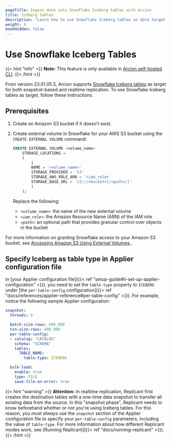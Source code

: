 ```yaml
---
pageTitle: Ingest data into Snowflake Iceberg tables with Arcion
title: Iceberg tables
description: "Learn how to use Snowflake Iceberg tables as data target with Arcion."
weight: 4
bookHidden: false
---
```


# Use Snowflake Iceberg Tables
{{< hint "info" >}}
**Note:** This feature is only available in [Arcion self-hosted CLI](https://www.arcion.io/self-hosted).
{{< /hint >}}

From version 23.01.05.3, Arcion supports [Snowflake Iceberg tables]((https://docs.snowflake.com/en/LIMITEDACCESS/tables-iceberg.html)) as target for both snapshot-based and realtime replication. To use Snowflake Iceberg tables as target, follow these instructions.

## Prerequisites

1. Create an Amazon S3 bucket if it doesn't exist.

2. Create external volume in Snowflake for your AWS S3 bucket using the `CREATE EXTERNAL VOLUME` command:

    ```SQL
    CREATE EXTERNAL VOLUME <volume_name>
        STORAGE_LOCATIONS =
        (
            (
            NAME = '<volume_name>'
            STORAGE_PROVIDER = 'S3'
            STORAGE_AWS_ROLE_ARN = '<iam_role>'
            STORAGE_BASE_URL = 's3://<bucket>[/<path>/]'
            )
        ); 
    ```

    Replace the following:

    - *`<volume_name>`*: the name of the new external volume
    - *`<iam_role>`*: the Amazon Resource Name (ARN) of the IAM role
    - *`<path>`*: an optional path that provides granular control over objects in the bucket 

For more information on granting Snowflake access to your Amazon S3 bucket, see [Accessing Amazon S3 Using External Volumes
](https://docs.snowflake.com/en/LIMITEDACCESS/table-external-volume-s3.html).

## Specify Iceberg as table type in Applier configuration file
In [your Applier configuration file]({{< ref "setup-guide#ii-set-up-applier-configuration" >}}), you need to set the `table-type` property to `ICEBERG` under [the `per-table-config` configuration]({{< ref "docs/references/applier-reference#per-table-config" >}}). For example, notice the following sample Applier configuration:

```YAML
snapshot:
  threads: 8

  batch-size-rows: 600_000
  txn-size-rows: 600_000
  per-table-config:
  - catalog: "CATALOG"
    schema: "SCHEMA"
    tables:
      TABLE_NAME:
        table-type: ICEBERG

  bulk-load:
    enable: true
    type: FILE
    save-file-on-error: true
```

{{< hint "warning" >}} **Attention:** In realtime replication, Replicant first creates the destination tables with a one-time data snapshot to transfer all existing data from the source. In this "snapshot phase", Replicant needs to know beforehand whether or not you're using Iceberg tables. For this reason, you _must always_ use the `snapshot` section of the Applier configuration file to specify your `per-table-config` parameters, including the value of `table-type`. For more information about how different Replicant modes work, see [Running Replicant]({{< ref "docs/running-replicant" >}}).
{{< /hint >}}